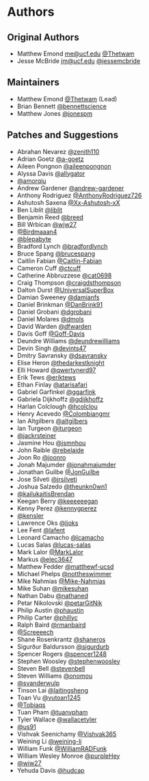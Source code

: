 # Authors

## Original Authors

- Matthew Emond <me@ucf.edu> [@Thetwam](https://github.com/Thetwam)
- Jesse McBride <jm@ucf.edu> [@jessemcbride](https://github.com/jessemcbride)

## Maintainers

- Matthew Emond [@Thetwam](https://github.com/Thetwam) (Lead)
- Brian Bennett [@bennettscience](https://github.com/bennettscience)
- Matthew Jones [@jonespm](https://github.com/jonespm)

## Patches and Suggestions

- Abrahan Nevarez [@zenith110](https://github.com/zenith110)
- Adrian Goetz [@a-goetz](https://github.com/a-goetz)
- Aileen Pongnon [@aileenpongnon](https://github.com/aileenpongnon)
- Alyssa Davis [@allygator](https://github.com/allygator)
- [@amorqiu](https://github.com/amorqiu)
- Andrew Gardener [@andrew-gardener](https://github.com/andrew-gardener)
- Anthony Rodriguez [@AnthonyRodriguez726](https://github.com/AnthonyRodriguez726)
- Ashutosh Saxena [@Xx-Ashutosh-xX](https://github.com/Xx-Ashutosh-xX)
- Ben Liblit [@liblit](https://github.com/liblit)
- Benjamin Reed [@breed](https://github.com/breed)
- Bill Wrbican [@wjw27](https://github.com/wjw27)
- [@Birdmaaan4](https://github.com/Birdmaaan4)
- [@blepabyte](https://github.com/blepabyte)
- Bradford Lynch [@bradfordlynch](https://github.com/bradfordlynch)
- Bruce Spang [@brucespang](https://github.com/brucespang)
- Caitlin Fabian [@Caitlin-Fabian](https://github.com/Caitlin-Fabian)
- Cameron Cuff [@ctcuff](https://github.com/ctcuff)
- Catherine Abbruzzese [@cat0698](https://github.com/cat0698)
- Craig Thompson [@craigdsthompson](https://github.com/craigdsthompson)
- Dalton Durst [@UniversalSuperBox](https://github.com/UniversalSuperBox)
- Damian Sweeney [@damianfs](https://github.com/damianfs)
- Daniel Brinkman [@DanBrink91](https://github.com/DanBrink91)
- Daniel Grobani [@dgrobani](https://github.com/dgrobani)
- Daniel Molares [@dmols](https://github.com/dmols)
- David Warden [@dfwarden](https://github.com/dfwarden)
- Davis Goff [@Goff-Davis](https://github.com/Goff-Davis)
- Deundre Williams [@deundrewilliams](https://github.com/deundrewilliams)
- Devin Singh [@devints47](https://github.com/devints47)
- Dmitry Savransky [@dsavransky](https://github.com/dsavransky)
- Elise Heron [@thedarkestknight](https://github.com/thedarkestknight)
- Elli Howard [@qwertynerd97](https://github.com/qwertynerd97)
- Erik Tews [@eriktews](https://github.com/eriktews)
- Ethan Finlay [@atarisafari](https://github.com/atarisafari)
- Gabriel Garfinkel [@ggarfink](https://github.com/ggarfink)
- Gabriela Dijkhoffz [@gdijkhoffz](https://github.com/gdijkhoffz)
- Harlan Colclough [@hcolclou](https://github.com/hcolclou)
- Henry Acevedo [@Colombiangmr](https://github.com/Colombiangmr)
- Ian Altgilbers [@altgilbers](https://github.com/altgilbers)
- Ian Turgeon [@iturgeon](https://github.com/iturgeon)
- [@jackrsteiner](https://github.com/jackrsteiner)
- Jasmine Hou [@jsmnhou](https://github.com/jsmnhou)
- John Raible [@rebelaide](https://github.com/rebelaide)
- Joon Ro [@joonro](https://github.com/joonro)
- Jonah Majumder [@jonahmajumder](https://github.com/jonahmajumder)
- Jonathan Guilbe [@JonGuilbe](https://github.com/JonGuilbe)
- Jose Silveti [@jrsilveti](https://github.com/jrsilveti)
- Joshua Salzedo [@theunkn0wn1](https://github.com/theunkn0wn1)
- [@kailukaitisBrendan](https://github.com/kailukaitisBrendan)
- Keegan Berry [@keeeeeegan](https://github.com/keeeeeegan)
- Kenny Perez [@kennygperez](https://github.com/kennygperez)
- [@kensler](https://github.com/kensler)
- Lawrence Oks [@ljoks](https://github.com/ljoks)
- Lee Fent [@lafent](https://github.com/lafent)
- Leonard Camacho [@lcamacho](https://github.com/lcamacho)
- Lucas Salas [@lucas-salas](https://github.com/lucas-salas)
- Mark Lalor [@MarkLalor](https://github.com/MarkLalor)
- Markus [@elec3647](https://github.com/elec3647)
- Matthew Fedder [@matthewf-ucsd](https://github.com/matthewf-ucsd)
- Michael Phelps [@nottheswimmer](https://github.com/nottheswimmer)
- Mike Nahmias [@Mike-Nahmias](https://github.com/Mike-Nahmias)
- Mike Suhan [@mikesuhan](https://github.com/mikesuhan)
- Nathan Dabu [@nathaned](https://github.com/nathaned)
- Petar Nikolovski [@petarGitNik](https://github.com/petarGitNik)
- Philip Austin [@phaustin](https://github.com/phaustin)
- Philip Carter [@phillyc](https://github.com/phillyc)
- Ralph Baird [@rmanbaird](https://github.com/rmanbaird)
- [@Screeeech](https://github.com/Screeeech)
- Shane Rosenkrantz [@shaneros](https://github.com/shaneros)
- Sigurður Baldursson [@sigurdurb](https://github.com/sigurdurb)
- Spencer Rogers [@spencer1248](https://github.com/spencer1248)
- Stephen Woosley [@stephenwoosley](https://github.com/stephenwoosley)
- Steven Bell [@stevenbell](https://github.com/stevenbell)
- Steven Williams [@onomou](https://github.com/onomou)
- [@svanderwulp](https://github.com/svanderwulp)
- Tinson Lai [@laitingsheng](https://github.com/laitingsheng)
- Toan Vu [@vutoan1245](https://github.com/vutoan1245)
- [@Tobiaqs](https://github.com/Tobiaqs)
- Tuan Pham [@tuanvpham](https://github.com/tuanvpham)
- Tyler Wallace [@wallacetyler](https://github.com/wallacetyler)
- [@us91](https://github.com/us91)
- Vishvak Seenichamy [@Vishvak365](https://github.com/Vishvak365)
- Weining Li [@weining-li](https://github.com/weining-li)
- William Funk [@WilliamRADFunk](https://github.com/WilliamRADFunk)
- William Wesley Monroe [@purpleHey](https://github.com/purpleHey)
- [@wjw27](https://github.com/wjw27)
- Yehuda Davis [@hudcap](https://github.com/hudcap)
